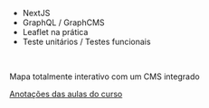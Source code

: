 
  - NextJS
  - GraphQL / GraphCMS
  - Leaflet na prática
  - Teste unitários / Testes funcionais



<br />

<p>
 Mapa totalmente interativo com um CMS integrado
</p>


<a href="https://www.notion.so/diegononato/Curso-NextJS-GraphQL-GraphCMS-e-Leaflet-bb5cc86ac4104012a4956d7309fe51bb">Anotações das aulas do curso</a>
